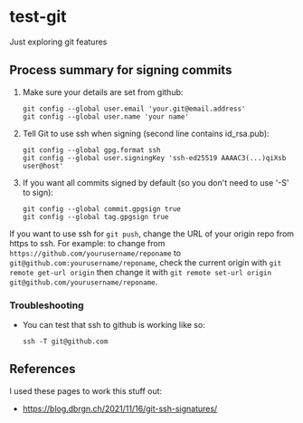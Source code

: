 # test-git

Just exploring git features

## Process summary for signing commits

1.  Make sure your details are set from github:
    ```
    git config --global user.email 'your.git@email.address'
    git config --global user.name 'your name'
    ```

2.  Tell Git to use ssh when signing (second line contains id_rsa.pub):
    ```
    git config --global gpg.format ssh
    git config --global user.signingKey 'ssh-ed25519 AAAAC3(...)qiXsb user@host'
    ```

3.  If you want all commits signed by default (so you don't need to
    use '-S' to sign):
    ```
    git config --global commit.gpgsign true
    git config --global tag.gpgsign true
    ```

If you want to use ssh for `git push`, change the URL of your origin
repo from https to ssh.  For example: to change
from `https://github.com/yourusername/reponame`
to `git@github.com:yourusername/reponame`,
check the current origin with `git remote get-url origin`
then change it
with `git remote set-url origin git@github.com/yourusername/reponame`.

### Troubleshooting

*   You can test that ssh to github is working like so:
    ```
    ssh -T git@github.com
    ```

## References

I used these pages to work this stuff out:

* https://blog.dbrgn.ch/2021/11/16/git-ssh-signatures/

